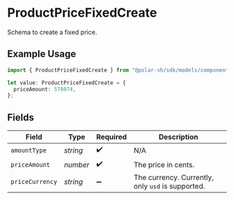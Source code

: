 # ProductPriceFixedCreate

Schema to create a fixed price.

## Example Usage

```typescript
import { ProductPriceFixedCreate } from "@polar-sh/sdk/models/components/productpricefixedcreate.js";

let value: ProductPriceFixedCreate = {
  priceAmount: 578074,
};
```

## Fields

| Field                                             | Type                                              | Required                                          | Description                                       |
| ------------------------------------------------- | ------------------------------------------------- | ------------------------------------------------- | ------------------------------------------------- |
| `amountType`                                      | *string*                                          | :heavy_check_mark:                                | N/A                                               |
| `priceAmount`                                     | *number*                                          | :heavy_check_mark:                                | The price in cents.                               |
| `priceCurrency`                                   | *string*                                          | :heavy_minus_sign:                                | The currency. Currently, only `usd` is supported. |